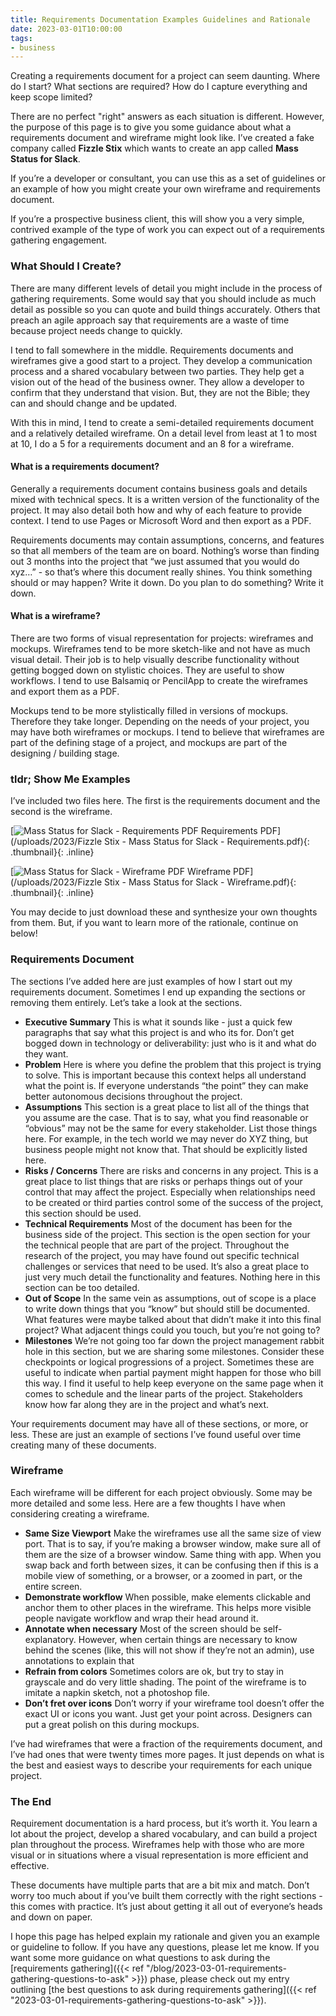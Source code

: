 ```yaml
---
title: Requirements Documentation Examples Guidelines and Rationale
date: 2023-03-01T10:00:00
tags:
- business
---
```

Creating a requirements document for a project can seem daunting. Where do I start? What sections are required? How do I capture everything and keep scope limited?

<!--more-->

There are no perfect "right" answers as each situation is different. However, the purpose of this page is to give you some guidance about what a requirements document and wireframe might look like. I’ve created a fake company called **Fizzle Stix** which wants to create an app called **Mass Status for Slack**.

If you’re a developer or consultant, you can use this as a set of guidelines or an example of how you might create your own wireframe and requirements document.

If you’re a prospective business client, this will show you a very simple, contrived example of the type of work you can expect out of a requirements gathering engagement.

### What Should I Create?

There are many different levels of detail you might include in the process of gathering requirements. Some would say that you should include as much detail as possible so you can quote and build things accurately. Others that preach an agile approach say that requirements are a waste of time because project needs change to quickly.

I tend to fall somewhere in the middle. Requirements documents and wireframes give a good start to a project. They develop a communication process and a shared vocabulary between two parties. They help get a vision out of the head of the business owner. They allow a developer to confirm that they understand that vision. But, they are not the Bible; they can and should change and be updated.

With this in mind, I tend to create a semi-detailed requirements document and a relatively detailed wireframe. On a detail level from least at 1 to most at 10, I do a 5 for a requirements document and an 8 for a wireframe.

#### What is a requirements document?

Generally a requirements document contains business goals and details mixed with technical specs. It is a written version of the functionality of the project. It may also detail both how and why of each feature to provide context. I tend to use Pages or Microsoft Word and then export as a PDF.

Requirements documents may contain assumptions, concerns, and features so that all members of the team are on board. Nothing’s worse than finding out 3 months into the project that “we just assumed that you would do xyz…” - so that’s where this document really shines. You think something should or may happen? Write it down. Do you plan to do something? Write it down.

#### What is a wireframe?

There are two forms of visual representation for projects: wireframes and mockups. Wireframes tend to be more sketch-like and not have as much visual detail. Their job is to help visually describe functionality without getting bogged down on stylistic choices. They are useful to show workflows. I tend to use Balsamiq or PencilApp to create the wireframes and export them as a PDF.

Mockups tend to be more stylistically filled in versions of mockups. Therefore they take longer. Depending on the needs of your project, you may have both wireframes or mockups. I tend to believe that wireframes are part of the defining stage of a project, and mockups are part of the designing / building stage.

### tldr; Show Me Examples

I’ve included two files here. The first is the requirements document and the second is the wireframe.

[![Mass Status for Slack - Requirements PDF](/uploads/2023/requirements-doc-thumbnail.png) Requirements PDF](/uploads/2023/Fizzle Stix - Mass Status for Slack - Requirements.pdf){: .thumbnail}{: .inline}

[![Mass Status for Slack - Wireframe PDF](/uploads/2023/wireframe-thumbnail.png) Wireframe PDF](/uploads/2023/Fizzle Stix - Mass Status for Slack - Wireframe.pdf){: .thumbnail}{: .inline}

You may decide to just download these and synthesize your own thoughts from them. But, if you want to learn more of the rationale, continue on below!

### Requirements Document

The sections I’ve added here are just examples of how I start out my requirements document. Sometimes I end up expanding the sections or removing them entirely. Let’s take a look at the sections.

* **Executive Summary** This is what it sounds like - just a quick few paragraphs that say what this project is and who its for. Don’t get bogged down in technology or deliverability: just who is it and what do they want.
* **Problem** Here is where you define the problem that this project is trying to solve. This is important because this context helps all understand what the point is. If everyone understands “the point” they can make better autonomous decisions throughout the project.
* **Assumptions** This section is a great place to list all of the things that you assume are the case. That is to say, what you find reasonable or “obvious” may not be the same for every stakeholder. List those things here. For example, in the tech world we may never do XYZ thing, but business people might not know that. That should be explicitly listed here.
* **Risks / Concerns** There are risks and concerns in any project. This is a great place to list things that are risks or perhaps things out of your control that may affect the project. Especially when relationships need to be created or third parties control some of the success of the project, this section should be used.
* **Technical Requirements** Most of the document has been for the business side of the project. This section is the open section for your the technical people that are part of the project. Throughout the research of the project, you may have found out specific technical challenges or services that need to be used. It’s also a great place to just very much detail the functionality and features. Nothing here in this section can be too detailed.
* **Out of Scope** In the same vein as assumptions, out of scope is a place to write down things that you “know” but should still be documented. What features were maybe talked about that didn’t make it into this final project? What adjacent things could you touch, but you’re not going to?
* **Milestones** We’re not going too far down the project management rabbit hole in this section, but we are sharing some milestones. Consider these checkpoints or logical progressions of a project. Sometimes these are useful to indicate when partial payment might happen for those who bill this way. I find it useful to help keep everyone on the same page when it comes to schedule and the linear parts of the project. Stakeholders know how far along they are in the project and what’s next.

Your requirements document may have all of these sections, or more, or less. These are just an example of sections I’ve found useful over time creating many of these documents.

### Wireframe

Each wireframe will be different for each project obviously. Some may be more detailed and some less. Here are a few thoughts I have when considering creating a wireframe.

* **Same Size Viewport** Make the wireframes use all the same size of view port. That is to say, if you’re making a browser window, make sure all of them are the size of a browser window. Same thing with app. When you swap back and forth between sizes, it can be confusing then if this is a mobile view of something, or a browser, or a zoomed in part, or the entire screen.
* **Demonstrate workflow** When possible, make elements clickable and anchor them to other places in the wireframe. This helps more visible people navigate workflow and wrap their head around it.
* **Annotate when necessary** Most of the screen should be self-explanatory. However, when certain things are necessary to know behind the scenes (like, this will not show if they’re not an admin), use annotations to explain that
* **Refrain from colors** Sometimes colors are ok, but try to stay in grayscale and do very little shading. The point of the wireframe is to imitate a napkin sketch, not a photoshop file.
* **Don’t fret over icons** Don’t worry if your wireframe tool doesn’t offer the exact UI or icons you want. Just get your point across. Designers can put a great polish on this during mockups.

I’ve had wireframes that were a fraction of the requirements document, and I’ve had ones that were twenty times more pages. It just depends on what is the best and easiest ways to describe your requirements for each unique project.

### The End

Requirement documentation is a hard process, but it’s worth it. You learn a lot about the project, develop a shared vocabulary, and can build a project plan throughout the process. Wireframes help with those who are more visual or in situations where a visual representation is more efficient and effective.

These documents have multiple parts that are a bit mix and match. Don’t worry too much about if you’ve built them correctly with the right sections - this comes with practice. It’s just about getting it all out of everyone’s heads and down on paper.

I hope this page has helped explain my rationale and given you an example or guideline to follow. If you have any questions, please let me know. If you want some more guidance on what questions to ask during the [requirements gathering]({{< ref "/blog/2023-03-01-requirements-gathering-questions-to-ask" >}}) phase, please check out my entry outlining [the best questions to ask during requirements gathering]({{< ref "2023-03-01-requirements-gathering-questions-to-ask" >}}).